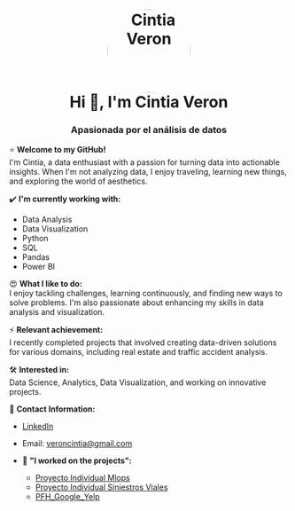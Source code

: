 <h1 align="center">
  <img src="URL_DE_TU_FOTO" alt="Cintia Veron" width="150" height="150" style="border-radius: 50%;"/>
  <br>
  Hi 👋, I'm Cintia Veron
</h1>
<h3 align="center">Apasionada por el análisis de datos</h3>

⭐️ **Welcome to my GitHub!**  
I'm Cintia, a data enthusiast with a passion for turning data into actionable insights. When I'm not analyzing data, I enjoy traveling, learning new things, and exploring the world of aesthetics.

✔️ **I'm currently working with:**
- Data Analysis
- Data Visualization
- Python
- SQL
- Pandas
- Power BI

😍 **What I like to do:**  
I enjoy tackling challenges, learning continuously, and finding new ways to solve problems. I'm also passionate about enhancing my skills in data analysis and visualization.

⚡ **Relevant achievement:**  
I recently completed projects that involved creating data-driven solutions for various domains, including real estate and traffic accident analysis.

🛠 **Interested in:**  
Data Science, Analytics, Data Visualization, and working on innovative projects.

📲 **Contact Information:**
- [LinkedIn](https://linkedin.com/in/cintia-veron-93963a226)
- Email: [veroncintia@gmail.com](mailto:veroncintia@gmail.com)


- 🔭 **"I worked on the projects":**  
  - [Proyecto Individual Mlops](https://github.com/CintiaVeron/Proyecto_Individual01)  
  - [Proyecto Individual Siniestros Viales](https://github.com/CintiaVeron/PI2_SiniestrosViales)  
  - [PFH_Google_Yelp](https://github.com/facundou94/PFH_Google_Yelp)


